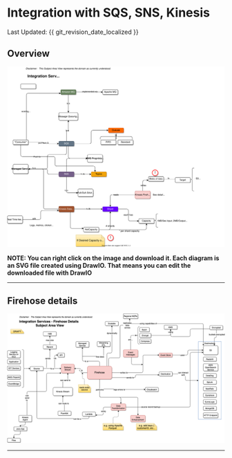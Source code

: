 # Integration with SQS, SNS, Kinesis
Last Updated: {{ git_revision_date_localized }}

## Overview
![](../images/aws-integration-services.drawio..svg)

__NOTE: You can right click on the image and download it. Each diagram is an SVG file created using DrawIO. That means you can edit the downloaded file with DrawIO__

---

## Firehose details

![](../images/aws-firehose-details.drawio..png)

---
